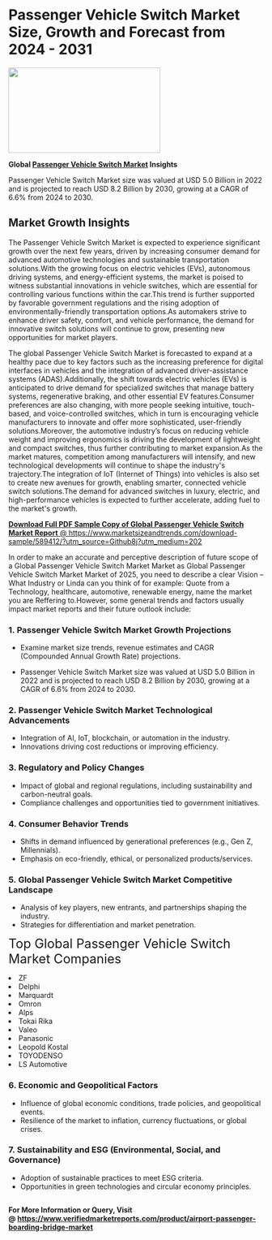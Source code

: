 <H1>Passenger Vehicle Switch Market Size, Growth and Forecast from 2024 - 2031</H1><img class="aligncenter size-medium wp-image-584254" src="https://thirdeyenews.in/wp-content/uploads/2024/09/Global-Market-Research-300x168.jpeg" alt="" width="300" height="168" /><p><strong>Global&nbsp;<a href="https://www.marketsizeandtrends.com/download-sample/589412/?utm_source=Github8j?utm_medium=202">Passenger Vehicle Switch Market</a> Insights</strong></p><p>Passenger Vehicle Switch Market size was valued at USD 5.0 Billion in 2022 and is projected to reach USD 8.2 Billion by 2030, growing at a CAGR of 6.6% from 2024 to 2030.</p><p><h2>Market Growth Insights</h2> <p>The Passenger Vehicle Switch Market is expected to experience significant growth over the next few years, driven by increasing consumer demand for advanced automotive technologies and sustainable transportation solutions.With the growing focus on electric vehicles (EVs), autonomous driving systems, and energy-efficient systems, the market is poised to witness substantial innovations in vehicle switches, which are essential for controlling various functions within the car.This trend is further supported by favorable government regulations and the rising adoption of environmentally-friendly transportation options.As automakers strive to enhance driver safety, comfort, and vehicle performance, the demand for innovative switch solutions will continue to grow, presenting new opportunities for market players.</p> <p><a href="#"></a></p> <p>The global Passenger Vehicle Switch Market is forecasted to expand at a healthy pace due to key factors such as the increasing preference for digital interfaces in vehicles and the integration of advanced driver-assistance systems (ADAS).Additionally, the shift towards electric vehicles (EVs) is anticipated to drive demand for specialized switches that manage battery systems, regenerative braking, and other essential EV features.Consumer preferences are also changing, with more people seeking intuitive, touch-based, and voice-controlled switches, which in turn is encouraging vehicle manufacturers to innovate and offer more sophisticated, user-friendly solutions.Moreover, the automotive industry’s focus on reducing vehicle weight and improving ergonomics is driving the development of lightweight and compact switches, thus further contributing to market expansion.As the market matures, competition among manufacturers will intensify, and new technological developments will continue to shape the industry's trajectory.The integration of IoT (Internet of Things) into vehicles is also set to create new avenues for growth, enabling smarter, connected vehicle switch solutions.The demand for advanced switches in luxury, electric, and high-performance vehicles is expected to further accelerate, adding fuel to the market's growth.<p><a href="#"></p><p><span class=""><strong>Download Full PDF Sample Copy of Global Passenger Vehicle Switch Market Report</strong> @ <a href="https://www.marketsizeandtrends.com/download-sample/589412/?utm_source=Github8j?utm_medium=202" target="_blank">https://www.marketsizeandtrends.com/download-sample/589412/?utm_source=Github8j?utm_medium=202</a></span></p><p>In order to make an accurate and perceptive description of future scope of a Global&nbsp;Passenger Vehicle Switch Market Market as Global&nbsp;Passenger Vehicle Switch Market Market of 2025, you need to describe a clear Vision &ndash; What Industry or Linda can you think of for example: Quote from a Technology, healthcare, automotive, renewable energy, name the market you are Reffering to.However, some general trends and factors usually impact market reports and their future outlook include:</p><h3>1.&nbsp;<strong>Passenger Vehicle Switch Market Growth Projections</strong></h3><ul><li>Examine market size trends, revenue estimates and CAGR (Compounded Annual Growth Rate) projections.</li><li><p>Passenger Vehicle Switch Market size was valued at USD 5.0 Billion in 2022 and is projected to reach USD 8.2 Billion by 2030, growing at a CAGR of 6.6% from 2024 to 2030.</p></li></ul><h3>2.&nbsp;<strong>Passenger Vehicle Switch Market Technological Advancements</strong></h3><ul><li>Integration of AI, IoT, blockchain, or automation in the industry.</li><li>Innovations driving cost reductions or improving efficiency.</li></ul><h3>3.&nbsp;<strong>Regulatory and Policy Changes</strong></h3><ul><li>Impact of global and regional regulations, including sustainability and carbon-neutral goals.</li><li>Compliance challenges and opportunities tied to government initiatives.</li></ul><h3>4.&nbsp;<strong>Consumer Behavior Trends</strong></h3><ul><li>Shifts in demand influenced by generational preferences (e.g., Gen Z, Millennials).</li><li>Emphasis on eco-friendly, ethical, or personalized products/services.</li></ul><h3>5.&nbsp;<strong>Global Passenger Vehicle Switch Market Competitive Landscape</strong></h3><ul><li>Analysis of key players, new entrants, and partnerships shaping the industry.</li><li>Strategies for differentiation and market penetration.</li></ul><p data-pm-slice="1 1 []"><span style="color: inherit; font-family: inherit; font-size: 25px;">Top Global Passenger Vehicle Switch Market Companies</span></p><div class="" data-test-id=""><p><li>ZF</li><li> Delphi</li><li> Marquardt</li><li> Omron</li><li> Alps</li><li> Tokai Rika</li><li> Valeo</li><li> Panasonic</li><li> Leopold Kostal</li><li> TOYODENSO</li><li> LS Automotive</li></p></div><h3>6.&nbsp;<strong>Economic and Geopolitical Factors</strong></h3><ul><li>Influence of global economic conditions, trade policies, and geopolitical events.</li><li>Resilience of the market to inflation, currency fluctuations, or global crises.</li></ul><h3>7.&nbsp;<strong>Sustainability and ESG (Environmental, Social, and Governance)</strong></h3><ul><li>Adoption of sustainable practices to meet ESG criteria.</li><li>Opportunities in green technologies and circular economy principles.</li></ul><h2><strong style="font-size: 14px;">For More Information or Query, Visit @&nbsp;</strong><a style="background-color: #ffffff; font-size: 14px;" href="https://www.marketsizeandtrends.com/report/passenger-vehicle-switch-market/" target="_blank">https://www.verifiedmarketreports.com/product/airport-passenger-boarding-bridge-market</a></h2>